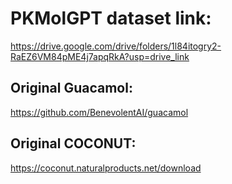 # PKMolGPT dataset link:
https://drive.google.com/drive/folders/1l84itogry2-RaEZ6VM84pME4j7apqRkA?usp=drive_link
## Original Guacamol:
https://github.com/BenevolentAI/guacamol
## Original COCONUT:
https://coconut.naturalproducts.net/download
